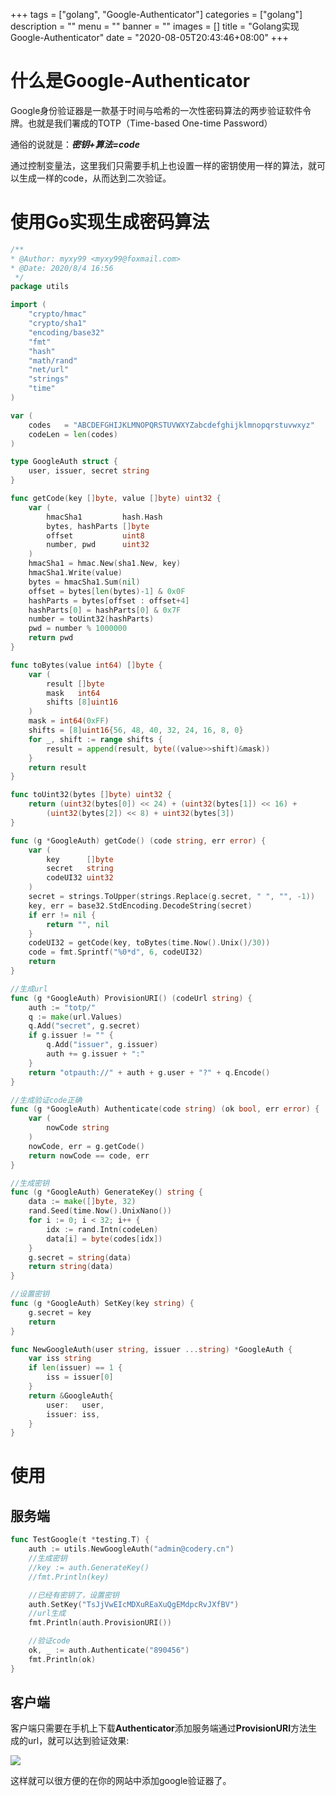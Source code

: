 +++
tags = ["golang", "Google-Authenticator"]
categories = ["golang"]
description = ""
menu = ""
banner = ""
images = []
title = "Golang实现Google-Authenticator"
date = "2020-08-05T20:43:46+08:00"
+++


# 什么是Google-Authenticator

Google身份验证器是一款基于时间与哈希的一次性密码算法的两步验证软件令牌。也就是我们署成的TOTP（Time-based One-time Password）

通俗的说就是：***密钥+算法=code***

通过控制变量法，这里我们只需要手机上也设置一样的密钥使用一样的算法，就可以生成一样的code，从而达到二次验证。

# 使用Go实现生成密码算法

```go
/**
* @Author: myxy99 <myxy99@foxmail.com>
* @Date: 2020/8/4 16:56
 */
package utils

import (
	"crypto/hmac"
	"crypto/sha1"
	"encoding/base32"
	"fmt"
	"hash"
	"math/rand"
	"net/url"
	"strings"
	"time"
)

var (
	codes   = "ABCDEFGHIJKLMNOPQRSTUVWXYZabcdefghijklmnopqrstuvwxyz"
	codeLen = len(codes)
)

type GoogleAuth struct {
	user, issuer, secret string
}

func getCode(key []byte, value []byte) uint32 {
	var (
		hmacSha1         hash.Hash
		bytes, hashParts []byte
		offset           uint8
		number, pwd      uint32
	)
	hmacSha1 = hmac.New(sha1.New, key)
	hmacSha1.Write(value)
	bytes = hmacSha1.Sum(nil)
	offset = bytes[len(bytes)-1] & 0x0F
	hashParts = bytes[offset : offset+4]
	hashParts[0] = hashParts[0] & 0x7F
	number = toUint32(hashParts)
	pwd = number % 1000000
	return pwd
}

func toBytes(value int64) []byte {
	var (
		result []byte
		mask   int64
		shifts [8]uint16
	)
	mask = int64(0xFF)
	shifts = [8]uint16{56, 48, 40, 32, 24, 16, 8, 0}
	for _, shift := range shifts {
		result = append(result, byte((value>>shift)&mask))
	}
	return result
}

func toUint32(bytes []byte) uint32 {
	return (uint32(bytes[0]) << 24) + (uint32(bytes[1]) << 16) +
		(uint32(bytes[2]) << 8) + uint32(bytes[3])
}

func (g *GoogleAuth) getCode() (code string, err error) {
	var (
		key      []byte
		secret   string
		codeUI32 uint32
	)
	secret = strings.ToUpper(strings.Replace(g.secret, " ", "", -1))
	key, err = base32.StdEncoding.DecodeString(secret)
	if err != nil {
		return "", nil
	}
	codeUI32 = getCode(key, toBytes(time.Now().Unix()/30))
	code = fmt.Sprintf("%0*d", 6, codeUI32)
	return
}

//生成url
func (g *GoogleAuth) ProvisionURI() (codeUrl string) {
	auth := "totp/"
	q := make(url.Values)
	q.Add("secret", g.secret)
	if g.issuer != "" {
		q.Add("issuer", g.issuer)
		auth += g.issuer + ":"
	}
	return "otpauth://" + auth + g.user + "?" + q.Encode()
}

//生成验证code正确
func (g *GoogleAuth) Authenticate(code string) (ok bool, err error) {
	var (
		nowCode string
	)
	nowCode, err = g.getCode()
	return nowCode == code, err
}

//生成密钥
func (g *GoogleAuth) GenerateKey() string {
	data := make([]byte, 32)
	rand.Seed(time.Now().UnixNano())
	for i := 0; i < 32; i++ {
		idx := rand.Intn(codeLen)
		data[i] = byte(codes[idx])
	}
	g.secret = string(data)
	return string(data)
}

//设置密钥
func (g *GoogleAuth) SetKey(key string) {
	g.secret = key
	return
}

func NewGoogleAuth(user string, issuer ...string) *GoogleAuth {
	var iss string
	if len(issuer) == 1 {
		iss = issuer[0]
	}
	return &GoogleAuth{
		user:   user,
		issuer: iss,
	}
}

```

# 使用

## 服务端

```go
func TestGoogle(t *testing.T) {
	auth := utils.NewGoogleAuth("admin@codery.cn")
	//生成密钥
	//key := auth.GenerateKey()
	//fmt.Println(key)

	//已经有密钥了，设置密钥
	auth.SetKey("TsJjVwEIcMDXuREaXuQgEMdpcRvJXfBV")
	//url生成
	fmt.Println(auth.ProvisionURI())

	//验证code
	ok, _ := auth.Authenticate("890456")
	fmt.Println(ok)
}

```

## 客户端

客户端只需要在手机上下载**Authenticator**添加服务端通过**ProvisionURI**方法生成的url，就可以达到验证效果:

![](https://oss.codery.cn/images/2020/08/05/IMG_0610.PNG)


这样就可以很方便的在你的网站中添加google验证器了。